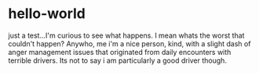 # hello-world
just a test...I'm curious to see what happens. I mean whats the worst that couldn't happen?
Anywho, me i'm a nice person, kind, with a slight dash of anger management issues that originated from daily encounters with terrible drivers. Its not to say i am particularly a good driver though.
